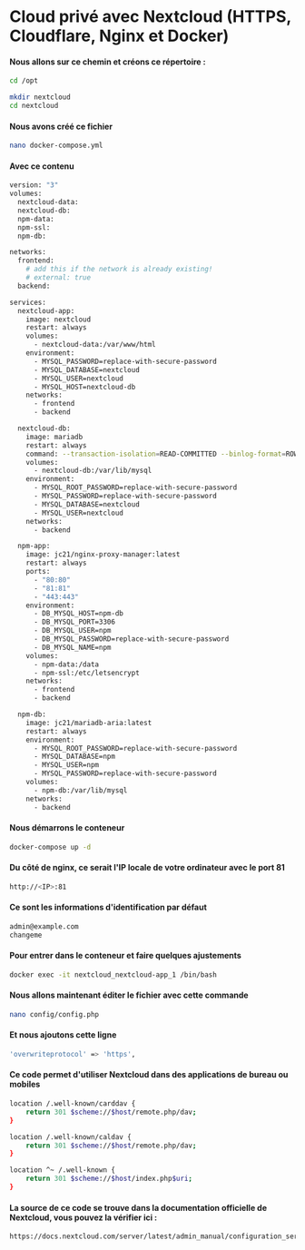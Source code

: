 # Cloud privé avec Nextcloud (HTTPS, Cloudflare, Nginx et Docker)

#### Nous allons sur ce chemin et créons ce répertoire :

```sh
cd /opt

mkdir nextcloud
cd nextcloud
```

#### Nous avons créé ce fichier

```sh
nano docker-compose.yml
```

#### Avec ce contenu

```sh
version: "3"
volumes:
  nextcloud-data:
  nextcloud-db:
  npm-data:
  npm-ssl:
  npm-db:

networks:
  frontend:
    # add this if the network is already existing!
    # external: true
  backend:

services:
  nextcloud-app:
    image: nextcloud
    restart: always
    volumes:
      - nextcloud-data:/var/www/html
    environment:
      - MYSQL_PASSWORD=replace-with-secure-password
      - MYSQL_DATABASE=nextcloud
      - MYSQL_USER=nextcloud
      - MYSQL_HOST=nextcloud-db
    networks:
      - frontend
      - backend

  nextcloud-db:
    image: mariadb
    restart: always
    command: --transaction-isolation=READ-COMMITTED --binlog-format=ROW
    volumes:
      - nextcloud-db:/var/lib/mysql
    environment:
      - MYSQL_ROOT_PASSWORD=replace-with-secure-password
      - MYSQL_PASSWORD=replace-with-secure-password
      - MYSQL_DATABASE=nextcloud
      - MYSQL_USER=nextcloud
    networks:
      - backend

  npm-app:
    image: jc21/nginx-proxy-manager:latest
    restart: always
    ports:
      - "80:80"
      - "81:81"
      - "443:443"
    environment:
      - DB_MYSQL_HOST=npm-db
      - DB_MYSQL_PORT=3306
      - DB_MYSQL_USER=npm
      - DB_MYSQL_PASSWORD=replace-with-secure-password
      - DB_MYSQL_NAME=npm
    volumes:
      - npm-data:/data
      - npm-ssl:/etc/letsencrypt
    networks:
      - frontend
      - backend

  npm-db:
    image: jc21/mariadb-aria:latest
    restart: always
    environment:
      - MYSQL_ROOT_PASSWORD=replace-with-secure-password
      - MYSQL_DATABASE=npm
      - MYSQL_USER=npm
      - MYSQL_PASSWORD=replace-with-secure-password
    volumes:
      - npm-db:/var/lib/mysql
    networks:
      - backend
```

#### Nous démarrons le conteneur

```sh
docker-compose up -d
```

#### Du côté de nginx, ce serait l'IP locale de votre ordinateur avec le port 81

```sh
http://<IP>:81
```

#### Ce sont les informations d'identification par défaut

```sh
admin@example.com
changeme
```

#### Pour entrer dans le conteneur et faire quelques ajustements

```sh
docker exec -it nextcloud_nextcloud-app_1 /bin/bash
```

#### Nous allons maintenant éditer le fichier avec cette commande

```sh
nano config/config.php
```

#### Et nous ajoutons cette ligne

```sh
'overwriteprotocol' => 'https',
```

#### Ce code permet d'utiliser Nextcloud dans des applications de bureau ou mobiles

```sh
location /.well-known/carddav {
    return 301 $scheme://$host/remote.php/dav;
}

location /.well-known/caldav {
    return 301 $scheme://$host/remote.php/dav;
}

location ^~ /.well-known {
    return 301 $scheme://$host/index.php$uri;
}
```

#### La source de ce code se trouve dans la documentation officielle de Nextcloud, vous pouvez la vérifier ici :

```sh
https://docs.nextcloud.com/server/latest/admin_manual/configuration_server/reverse_proxy_configuration.html
```
